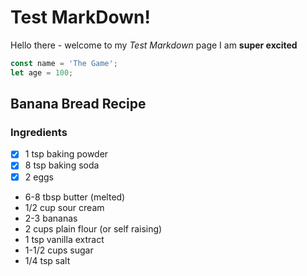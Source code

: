 # Test MarkDown!
Hello there - welcome to my _Test Markdown_ page
I am **super excited**

```javaScript
const name = 'The Game';
let age = 100;
```


## Banana Bread Recipe
### Ingredients
* [x] 1 tsp baking powder
* [x] 8 tsp baking soda
* [x] 2 eggs
* 6-8 tbsp butter (melted)
* 1/2 cup sour cream
* 2-3 bananas
* 2 cups plain flour (or self raising)
* 1 tsp vanilla extract
* 1-1/2 cups sugar
* 1/4 tsp salt
